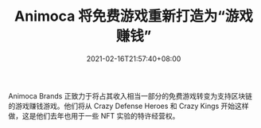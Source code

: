 ﻿---
title: "Animoca 将免费游戏重新打造为“游戏赚钱”"
date: 2021-02-16T21:57:40+08:00
lastmod: 2021-02-16T16:45:40+08:00
draft: false
authors: ["Warlike"]
description: "Animoca Brands 正致力于将占其收入相当一部分的免费游戏转变为支持区块链的游戏赚钱游戏。他们将从 Crazy Defense Heroes 和 Crazy Kings 开始这样做，这是他们去年也用于一些 NFT 实验的特许经营权。"
featuredImage: "animoca-to-rebuild-free-to-play-games-into-play-to-earn.png"
tags: ["Digital Collectibles","数字收藏品","Play to Earn"]
categories: ["news"]
news: ["数字收藏品"]
weight: 
lightgallery: true
pinned: false
recommend: false
recommend1: false
---

Animoca Brands 正致力于将占其收入相当一部分的免费游戏转变为支持区块链的游戏赚钱游戏。他们将从 Crazy Defense Heroes 和 Crazy Kings 开始这样做，这是他们去年也用于一些 NFT 实验的特许经营权。

<!--more-->

